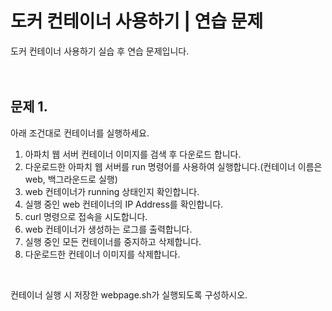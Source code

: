 # 도커 컨테이너 사용하기 | 연습 문제
도커 컨테이너 사용하기 실습 후 연습 문제입니다.   
<br />
<br />

## 문제 1.
아래 조건대로 컨테이너를 실행하세요.   
1. 아파치 웹 서버 컨테이너 이미지를 검색 후 다운로드 합니다.
2. 다운로드한 아파치 웹 서버를 run 명령어를 사용하여 실행합니다.(컨테이너 이름은 web, 백그라운드로 실행)   
3. web 컨테이너가 running 상태인지 확인합니다.
4. 실행 중인 web 컨테이너의 IP Address를 확인합니다.
5. curl 명령으로 접속을 시도합니다.
6. web 컨테이너가 생성하는 로그를 출력합니다.
7. 실행 중인 모든 컨테이너를 중지하고 삭제합니다.
8. 다운로드한 컨테이너 이미지를 삭제합니다.
<br />

컨테이너 실행 시 저장한 webpage.sh가 실행되도록 구성하시오.
